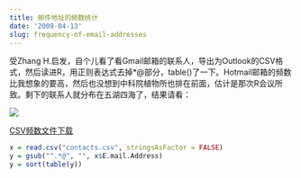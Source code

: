 ```yaml
---
title: 邮件地址的频数统计
date: '2009-04-13'
slug: frequency-of-email-addresses
---
```


受Zhang H.启发，自个儿看了看Gmail邮箱的联系人，导出为Outlook的CSV格式，然后读进R，用正则表达式去掉*@部分，table()了一下。Hotmail邮箱的频数比我想象的要高，然后也没想到中科院植物所也排在前面，估计是那次R会议所致。剩下的联系人就分布在五湖四海了，结果请看：

![](https://db.yihui.org/imgur/g6Bh4XF.png)

[CSV频数文件下载](https://github.com/yihui/yihui.github.com/releases/download/latest/email-frequency.csv)

```r
x = read.csv("contacts.csv", stringsAsFactor = FALSE)
y = gsub("^.*@", "", x$E.mail.Address)
y = sort(table(y))
```
